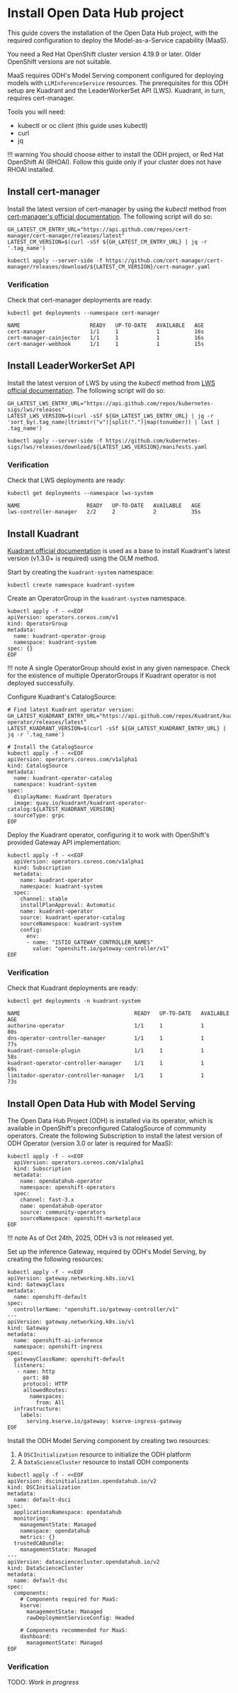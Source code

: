 # Install Open Data Hub project

This guide covers the installation of the Open Data Hub project, with the required
configuration to deploy the Model-as-a-Service capability (MaaS).

You need a Red Hat OpenShift cluster version 4.19.9 or later. Older OpenShift
versions are not suitable.

MaaS requires ODH's Model Serving component configured for deploying models with
`LLMInferenceService` resources. The prerequisites for this ODH setup are Kuadrant and the
LeaderWorkerSet API (LWS). Kuadrant, in turn, requires cert-manager.

Tools you will need:

* kubectl or oc client (this guide uses kubectl)
* curl
* jq

!!! warning
    You should choose either to install the ODH project, or Red Hat OpenShift AI (RHOAI). 
    Follow this guide only if your cluster does not have RHOAI installed.  

## Install cert-manager

Install the latest version of cert-manager by using the _kubectl_ method from
[cert-manager's official documentation](https://cert-manager.io/docs/installation/kubectl/).
The following script will do so:

```shell
GH_LATEST_CM_ENTRY_URL="https://api.github.com/repos/cert-manager/cert-manager/releases/latest"
LATEST_CM_VERSION=$(curl -sSf ${GH_LATEST_CM_ENTRY_URL} | jq -r '.tag_name')

kubectl apply --server-side -f https://github.com/cert-manager/cert-manager/releases/download/${LATEST_CM_VERSION}/cert-manager.yaml
```

### Verification

Check that cert-manager deployments are ready:

```shell
kubectl get deployments --namespace cert-manager

NAME                      READY   UP-TO-DATE   AVAILABLE   AGE
cert-manager              1/1     1            1           16s
cert-manager-cainjector   1/1     1            1           16s
cert-manager-webhook      1/1     1            1           15s
```

## Install LeaderWorkerSet API

Install the latest version of LWS by using the _kubectl_ method from
[LWS official documentation](https://lws.sigs.k8s.io/docs/installation/#install-by-kubectl).
The following script will do so:

```shell
GH_LATEST_LWS_ENTRY_URL="https://api.github.com/repos/kubernetes-sigs/lws/releases"
LATEST_LWS_VERSION=$(curl -sSf ${GH_LATEST_LWS_ENTRY_URL} | jq -r 'sort_by(.tag_name|ltrimstr("v")|split(".")|map(tonumber)) | last | .tag_name')

kubectl apply --server-side -f https://github.com/kubernetes-sigs/lws/releases/download/${LATEST_LWS_VERSION}/manifests.yaml
```

### Verification

Check that LWS deployments are ready:

```shell
kubectl get deployments --namespace lws-system

NAME                     READY   UP-TO-DATE   AVAILABLE   AGE
lws-controller-manager   2/2     2            2           35s
```

## Install Kuadrant

[Kuadrant official documentation](https://docs.kuadrant.io/latest/install-olm/)
is used as a base to install Kuadrant's latest version (v1.3.0+ is required) using the
OLM method.

Start by creating the `kuadrant-system` namespace:

```shell
kubectl create namespace kuadrant-system
```

Create an OperatorGroup in the `kuadrant-system` namespace.

```shell
kubectl apply -f - <<EOF
apiVersion: operators.coreos.com/v1
kind: OperatorGroup
metadata:
  name: kuadrant-operator-group
  namespace: kuadrant-system
spec: {}
EOF
```

!!! note
    A single OperatorGroup should exist in any given namespace. Check for the
    existence of multiple OperatorGroups if Kuadrant operator is not deployed 
    successfully.

Configure Kuadrant's CatalogSource:

```shell
# Find latest Kuadrant operator version:
GH_LATEST_KUADRANT_ENTRY_URL="https://api.github.com/repos/Kuadrant/kuadrant-operator/releases/latest"
LATEST_KUADRANT_VERSION=$(curl -sSf ${GH_LATEST_KUADRANT_ENTRY_URL} | jq -r '.tag_name')

# Install the CatalogSource
kubectl apply -f - <<EOF
apiVersion: operators.coreos.com/v1alpha1
kind: CatalogSource
metadata:
  name: kuadrant-operator-catalog
  namespace: kuadrant-system
spec:
  displayName: Kuadrant Operators
  image: quay.io/kuadrant/kuadrant-operator-catalog:${LATEST_KUADRANT_VERSION}
  sourceType: grpc
EOF
```

Deploy the Kuadrant operator, configuring it to work with OpenShift's provided Gateway API
implementation:

```shell
kubectl apply -f - <<EOF
  apiVersion: operators.coreos.com/v1alpha1
  kind: Subscription
  metadata:
    name: kuadrant-operator
    namespace: kuadrant-system
  spec:
    channel: stable
    installPlanApproval: Automatic
    name: kuadrant-operator
    source: kuadrant-operator-catalog
    sourceNamespace: kuadrant-system
    config:
      env:
      - name: "ISTIO_GATEWAY_CONTROLLER_NAMES"
        value: "openshift.io/gateway-controller/v1"
EOF
```

### Verification

Check that Kuadrant deployments are ready:

```shell
kubectl get deployments -n kuadrant-system

NAME                                    READY   UP-TO-DATE   AVAILABLE   AGE
authorino-operator                      1/1     1            1           80s
dns-operator-controller-manager         1/1     1            1           77s
kuadrant-console-plugin                 1/1     1            1           58s
kuadrant-operator-controller-manager    1/1     1            1           69s
limitador-operator-controller-manager   1/1     1            1           73s
```

## Install Open Data Hub with Model Serving

The Open Data Hub Project (ODH) is installed via its operator, which is available in
OpenShift's preconfigured CatalogSource of community operators. Create the following
Subscription to install the latest version of ODH Operator (version 3.0 or later is 
required for MaaS):

```shell
kubectl apply -f - <<EOF
  apiVersion: operators.coreos.com/v1alpha1
  kind: Subscription
  metadata:
    name: opendatahub-operator
    namespace: openshift-operators
  spec:
    channel: fast-3.x
    name: opendatahub-operator
    source: community-operators
    sourceNamespace: openshift-marketplace
EOF
```

!!! note
    As of Oct 24th, 2025, ODH v3 is not released yet.

Set up the inference Gateway, required by ODH's Model Serving, by creating the 
following resources:

```shell
kubectl apply -f - <<EOF
apiVersion: gateway.networking.k8s.io/v1
kind: GatewayClass
metadata:
  name: openshift-default
spec:
  controllerName: "openshift.io/gateway-controller/v1"
---
apiVersion: gateway.networking.k8s.io/v1
kind: Gateway
metadata:
  name: openshift-ai-inference
  namespace: openshift-ingress
spec:
  gatewayClassName: openshift-default
  listeners:
   - name: http
     port: 80
     protocol: HTTP
     allowedRoutes:
       namespaces:
         from: All
  infrastructure:
    labels:
      serving.kserve.io/gateway: kserve-ingress-gateway
EOF
```

Install the ODH Model Serving component by creating two resources:
1. A `DSCInitialization` resource to initialize the ODH platform
2. A `DataScienceCluster` resource to install ODH components

```shell
kubectl apply -f - <<EOF
apiVersion: dscinitialization.opendatahub.io/v2
kind: DSCInitialization
metadata:
  name: default-dsci
spec:
  applicationsNamespace: opendatahub
  monitoring:
    managementState: Managed
    namespace: opendatahub
    metrics: {}
  trustedCABundle:
    managementState: Managed
---
apiVersion: datasciencecluster.opendatahub.io/v2
kind: DataScienceCluster
metadata:
  name: default-dsc
spec:
  components:
    # Components required for MaaS:
    kserve:
      managementState: Managed
      rawDeploymentServiceConfig: Headed

    # Components recommended for MaaS:
    dashboard:
      managementState: Managed
EOF
```

### Verification

TODO: _Work in progress_